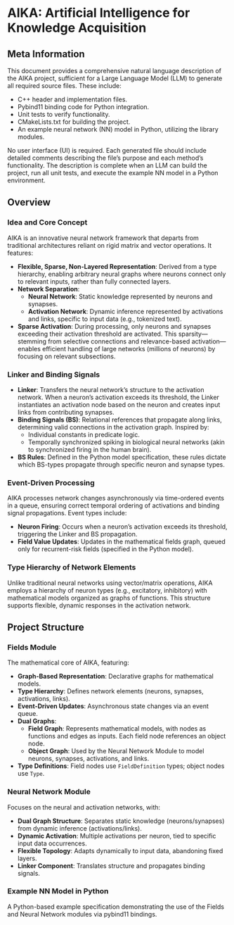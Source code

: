 # AIKA: Artificial Intelligence for Knowledge Acquisition

## Meta Information
This document provides a comprehensive natural language description of the AIKA project, sufficient for a Large Language Model (LLM) to generate all required source files. These include:

- C++ header and implementation files.
- Pybind11 binding code for Python integration.
- Unit tests to verify functionality.
- CMakeLists.txt for building the project.
- An example neural network (NN) model in Python, utilizing the library modules.

No user interface (UI) is required. Each generated file should include detailed comments describing the file’s purpose and each method’s functionality. The description is complete when an LLM can build the project, run all unit tests, and execute the example NN model in a Python environment.

## Overview

### Idea and Core Concept
AIKA is an innovative neural network framework that departs from traditional architectures reliant on rigid matrix and vector operations. It features:

- **Flexible, Sparse, Non-Layered Representation**: Derived from a type hierarchy, enabling arbitrary neural graphs where neurons connect only to relevant inputs, rather than fully connected layers.
- **Network Separation**: 
  - **Neural Network**: Static knowledge represented by neurons and synapses.
  - **Activation Network**: Dynamic inference represented by activations and links, specific to input data (e.g., tokenized text).
- **Sparse Activation**: During processing, only neurons and synapses exceeding their activation threshold are activated. This sparsity—stemming from selective connections and relevance-based activation—enables efficient handling of large networks (millions of neurons) by focusing on relevant subsections.

### Linker and Binding Signals
- **Linker**: Transfers the neural network’s structure to the activation network. When a neuron’s activation exceeds its threshold, the Linker instantiates an activation node based on the neuron and creates input links from contributing synapses. 
- **Binding Signals (BS)**: Relational references that propagate along links, determining valid connections in the activation graph. Inspired by:
  - Individual constants in predicate logic.
  - Temporally synchronized spiking in biological neural networks (akin to synchronized firing in the human brain).
- **BS Rules**: Defined in the Python model specification, these rules dictate which BS-types propagate through specific neuron and synapse types.

### Event-Driven Processing
AIKA processes network changes asynchronously via time-ordered events in a queue, ensuring correct temporal ordering of activations and binding signal propagations. Event types include:
- **Neuron Firing**: Occurs when a neuron’s activation exceeds its threshold, triggering the Linker and BS propagation.
- **Field Value Updates**: Updates in the mathematical fields graph, queued only for recurrent-risk fields (specified in the Python model).

### Type Hierarchy of Network Elements
Unlike traditional neural networks using vector/matrix operations, AIKA employs a hierarchy of neuron types (e.g., excitatory, inhibitory) with mathematical models organized as graphs of functions. This structure supports flexible, dynamic responses in the activation network.

## Project Structure

### Fields Module
The mathematical core of AIKA, featuring:
- **Graph-Based Representation**: Declarative graphs for mathematical models.
- **Type Hierarchy**: Defines network elements (neurons, synapses, activations, links).
- **Event-Driven Updates**: Asynchronous state changes via an event queue.
- **Dual Graphs**:
  - **Field Graph**: Represents mathematical models, with nodes as functions and edges as inputs. Each field node references an object node.
  - **Object Graph**: Used by the Neural Network Module to model neurons, synapses, activations, and links.
- **Type Definitions**: Field nodes use `FieldDefinition` types; object nodes use `Type`.

### Neural Network Module
Focuses on the neural and activation networks, with:
- **Dual Graph Structure**: Separates static knowledge (neurons/synapses) from dynamic inference (activations/links).
- **Dynamic Activation**: Multiple activations per neuron, tied to specific input data occurrences.
- **Flexible Topology**: Adapts dynamically to input data, abandoning fixed layers.
- **Linker Component**: Translates structure and propagates binding signals.

### Example NN Model in Python
A Python-based example specification demonstrating the use of the Fields and Neural Network modules via pybind11 bindings.

